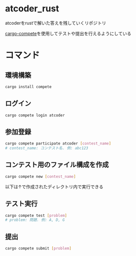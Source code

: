 # atcoder_rust

atcoderをrustで解いた答えを残していくリポジトリ

[cargo-compete](https://github.com/qryxip/cargo-compete/tree/master)を使用してテストや提出を行えるようにしている

# コマンド

## 環境構築

```bash
cargo install compete
```
## ログイン

```bash
cargo compete login atcoder
```

## 参加登録

```bash
cargo compete participate atcoder [contest_name]
# contest_name: コンテスト名. 例: abc123
```

## コンテスト用のファイル構成を作成

```bash
cargo compete new [contest_name]
```

以下は↑で作成されたディレクトリ内で実行できる

## テスト実行

```bash
cargo compete test [problem]
# problem: 問題. 例: A, D, G
```

## 提出

```bash
cargo compete submit [problem]
```
